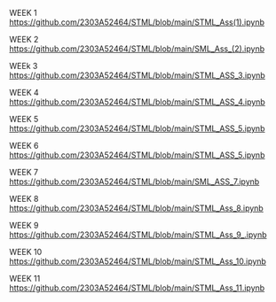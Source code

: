 WEEK 1 
https://github.com/2303A52464/STML/blob/main/STML_Ass(1).ipynb


WEEK 2
https://github.com/2303A52464/STML/blob/main/SML_Ass_(2).ipynb


WEEk 3
https://github.com/2303A52464/STML/blob/main/STML_ASS_3.ipynb


WEEK 4
https://github.com/2303A52464/STML/blob/main/STML_ASS_4.ipynb


WEEK 5
https://github.com/2303A52464/STML/blob/main/STML_ASS_5.ipynb


WEEK 6
https://github.com/2303A52464/STML/blob/main/STML_ASS_5.ipynb


WEEK 7
https://github.com/2303A52464/STML/blob/main/SML_ASS_7.ipynb

WEEK 8
https://github.com/2303A52464/STML/blob/main/STML_Ass_8.ipynb

WEEK 9 
https://github.com/2303A52464/STML/blob/main/STML_Ass_9_.ipynb

WEEK 10
https://github.com/2303A52464/STML/blob/main/STML_Ass_10.ipynb

WEEK 11
https://github.com/2303A52464/STML/blob/main/STML_Ass_11.ipynb


















